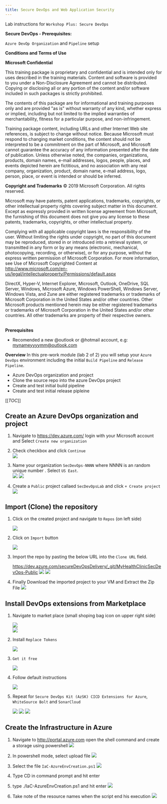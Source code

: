 ```yaml
---
title: Secure DevOps and Web Application Security
---
```


Lab instructions for `Workshop Plus: Secure DevOps`  

**Secure DevOps - Prerequisites:**

`Azure DevOp Organization` and `Pipeline` setup


**Conditions and Terms of Use**

**Microsoft Confidential**

This training package is proprietary and confidential and is intended only for uses described in the training materials. Content and software is provided to you under a Non-Disclosure Agreement and cannot be distributed. Copying or disclosing all or any portion of the content and/or software included in such packages is strictly prohibited.

The contents of this package are for informational and training purposes only and are provided "as is" without warranty of any kind, whether express or implied, including but not limited to the implied warranties of merchantability, fitness for a particular purpose, and non-infringement.

Training package content, including URLs and other Internet Web site references, is subject to change without notice. Because Microsoft must respond to changing market conditions, the content should not be interpreted to be a commitment on the part of Microsoft, and Microsoft cannot guarantee the accuracy of any information presented after the date of publication. Unless otherwise noted, the companies, organizations, products, domain names, e-mail addresses, logos, people, places, and events depicted herein are fictitious, and no association with any real company, organization, product, domain name, e-mail address, logo, person, place, or event is intended or should be inferred.

**Copyright and Trademarks**
© 2019 Microsoft Corporation. All rights reserved.

Microsoft may have patents, patent applications, trademarks, copyrights, or other intellectual property rights covering subject matter in this document. Except as expressly provided in written license agreement from Microsoft, the furnishing of this document does not give you any license to these patents, trademarks, copyrights, or other intellectual property.

Complying with all applicable copyright laws is the responsibility of the user. Without limiting the rights under copyright, no part of this document may be reproduced, stored in or introduced into a retrieval system, or transmitted in any form or by any means (electronic, mechanical, photocopying, recording, or otherwise), or for any purpose, without the express written permission of Microsoft Corporation. 
For more information, see Use of Microsoft Copyrighted Content at  
http://www.microsoft.com/en-us/legal/intellectualproperty/Permissions/default.aspx

DirectX, Hyper-V, Internet Explorer, Microsoft, Outlook, OneDrive, SQL Server, Windows, Microsoft Azure, Windows PowerShell, Windows Server, Windows Vista, and Zune are either registered trademarks or trademarks of Microsoft Corporation in the United States and/or other countries. Other Microsoft products mentioned herein may be either registered trademarks or trademarks of Microsoft Corporation in the United States and/or other countries. All other trademarks are property of their respective owners.
<br><br>

**Prerequisites**
- Recomended a new @outlook or @hotmail account, e.g: mynameyyyymm@outlook.com

**Overview**
In this pre-work module (lab 2 of 2) you will setup your `Azure DevOps` environment including the initial `Build Pipeline` and `Release Pipeline`.
- Azure DevOps organization and project
- Clone the source repo into the azure DevOps project
- Create and test initial build pipeline
- Create and test initial release pipleine

[[_TOC_]]

## Create an Azure DevOps organization and project
1. Navigate to https://dev.azure.com/ login with your Microsoft account and Select `Create new organization`

2. Check checkbox and click `Continue`  
    ![](images/26GetStarted.JPG)

3. Name your organization `SecDevOps-NNNN` where NNNN is an random unique number . Select `US East`.  
    ![](images/27aName.JPG)
    ![](images/27bName.JPG)

4. Create a `Public` project callaed `SecDevOpsLab` and click `+ Create project`  
    ![](images/27cName.JPG)


## Import (Clone) the repository

1. Click on the created project and navigate to `Repos` (on left side)
    
    ![](images/28aImport.JPG)

2. Click on `Import` button
    
    ![](images/28bImport.JPG)

3. Import the repo by pasting the below URL into the `Clone URL` field.  
    
    https://dev.azure.com/secureDevOpsDelivery/_git/MyHealthClinicSecDevOps-Public
    ![](images/28cImport.JPG)
    ![](images/28dImport.JPG)

4. Finally Download the imported project to your VM and Extract the Zip File
    ![](images/Req-Clone-Source.png)


## Install DevOps extensions from Marketplace 
1. Navigate to market place (small shoping bag icon on upper right side)  

    ![](images/29amarketplace.JPG)  
    ![](images/29bmarketplace.JPG)  

2. Install `Replace Tokens`  

    ![](images/29cmarketplace.JPG)  
3. `Get it free`  
 
    ![](images/29-0marketplace.JPG)  

4. Follow default instructions

    ![](images/29dmarketplace.JPG)  

5. Repeat for `Secure DevOps Kit (AzSK) CICD Extensions for Azure`, `WhiteSource Bolt` and `SonarCloud`

    ![](images/29gmarketplace.JPG) 
    ![](images/29imarketplace.JPG)
    ![](images/291cmarketplace.png)


## Create the Infrastructure in Azure

1. Navigate to http://portal.azure.com open the shell command and create a storage using powershell
    ![](images/Pre-ShellAzure.png)

2. In powershell mode, select upload file
    ![](images/Pre-ShellUploadFile.png)

3. Select the file ``IaC-AzureEnvCreation.ps1``
    ![](images/Pre-ShellUploadFileSelectFile.png)

4. Type CD in command prompt and hit enter
5. type ./IaC-AzureEnvCreation.ps1 and hit enter
    ![](images/Pre-ShellRunScript.png)
6. Take note of the resource names when the script end his execution
    ![](images/Pre-ShellRunScriptResult.png)

